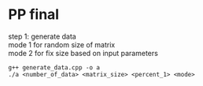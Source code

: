 # PP final
step 1: generate data  
mode 1 for random size of matrix  
mode 2 for fix size based on input parameters  
```
g++ generate_data.cpp -o a
./a <number_of_data> <matrix_size> <percent_1> <mode>
```
